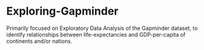 # Exploring-Gapminder
Primarily focused on Exploratory Data Analysis of the Gapminder dataset, to identify relationships between life-expectancies and GDP-per-capita of continents and/or nations.
